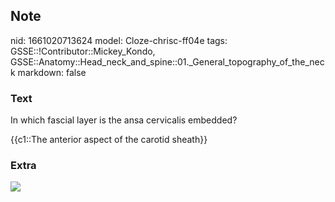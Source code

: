 ## Note
nid: 1661020713624
model: Cloze-chrisc-ff04e
tags: GSSE::!Contributor::Mickey_Kondo, GSSE::Anatomy::Head_neck_and_spine::01._General_topography_of_the_neck
markdown: false

### Text
In which fascial layer is the ansa cervicalis embedded?
<div>
  {{c1::The anterior aspect of the carotid sheath}}
</div>

### Extra
<img src="image-6.png">
